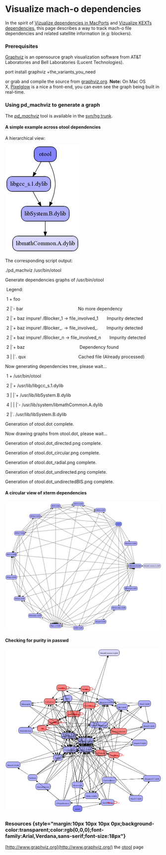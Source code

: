 Visualize mach-o dependencies
=============================
In the spirit of [Vizualize dependencies in MacPorts](../macports/macports-dependencies-overview.html) and [Vizualize KEXTs dependencies](../kexts/kexts-dependencies-overview.html), this page describes a way to track mach-o file dependencies and related satellite information (e.g: blockers).

### Prerequisites

[Graphviz](http://www.graphviz.org/) is an opensource graph visualization software from AT&T Laboratories and Bell Laboratories (Lucent Technologies).


port install graphviz +the_variants_you_need

or grab and compile the source from [graphviz.org](http://graphviz.org/).
__Note:__ On Mac OS X, [Pixelglow](http://www.pixelglow.com/graphviz/) is a nice a front-end, you can even see the graph being built in real-time.
### Using pd_machviz to generate a graph
The *[pd_machviz](http://code.google.com/p/puredarwin/source/browse/trunk/scripts/pd_machviz)* tool is available in the [svn/hg trunk](http://code.google.com/p/puredarwin/source/browse/trunk/scripts/).
#### A simple example across otool dependencies
A hierarchical view:

![](/img/developers/otool/mach-o-dependencies-overview/otool.dot_directed.png)

The corresponding script output:


./pd_machviz /usr/bin/otool



Generate dependencies graphs of /usr/bin/otool




 Legend:

 1  + foo

 2  |`- bar                                             No more dependency

 2  |`+ baz impure! /Blocker_1 -> file_involved_1       Impurity detected

 2  |`+ baz impure! /Blocker_. -> file_involved_.       Impurity detected

 2  |`+ baz impure! /Blocker_n -> file_involved_n       Impurity detected

 2  |`+ baz                                             Dependency found

 3  | |`. qux                                           Cached file (Already processed)




Now generating dependencies tree, please wait...




 1  + /usr/bin/otool

 2  |`+ /usr/lib/libgcc_s.1.dylib

 3  | |`+ /usr/lib/libSystem.B.dylib

 4  | | |`- /usr/lib/system/libmathCommon.A.dylib

 2  |`. /usr/lib/libSystem.B.dylib

Generation of otool.dot complete.




Now drawing graphs from otool.dot, please wait...

Generation of otool.dot_directed.png complete.

Generation of otool.dot_circular.png complete.

Generation of otool.dot_radial.png complete.

Generation of otool.dot_undirected.png complete.

Generation of otool.dot_undirectedBIS.png complete.
#### A circular view of xterm dependencies

![](/img/developers/otool/mach-o-dependencies-overview/xterm.dot_circular.png)
#### Checking for purity in passwd

![](/img/developers/otool/mach-o-dependencies-overview/passwd.dot_undirectedBIS.png)

### Resources {style="margin:10px 10px 10px 0px;background-color:transparent;color:rgb(0,0,0);font-family:Arial,Verdana,sans-serif;font-size:18px"}
[http://www.graphviz.org](http://www.graphviz.org/)
the [otool](../otool.html) page

